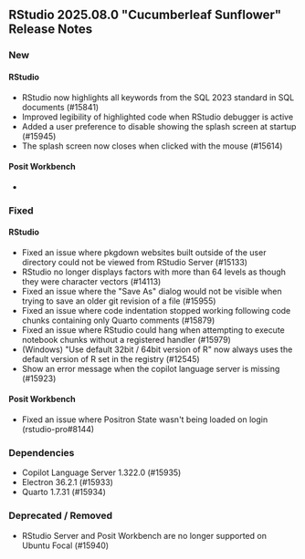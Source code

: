## RStudio 2025.08.0 "Cucumberleaf Sunflower" Release Notes

### New

#### RStudio

- RStudio now highlights all keywords from the SQL 2023 standard in SQL documents (#15841)
- Improved legibility of highlighted code when RStudio debugger is active
- Added a user preference to disable showing the splash screen at startup (#15945)
- The splash screen now closes when clicked with the mouse (#15614)

#### Posit Workbench

-

### Fixed

#### RStudio

- Fixed an issue where pkgdown websites built outside of the user directory could not be viewed from RStudio Server (#15133)
- RStudio no longer displays factors with more than 64 levels as though they were character vectors (#14113)
- Fixed an issue where the "Save As" dialog would not be visible when trying to save an older git revision of a file (#15955)
- Fixed an issue where code indentation stopped working following code chunks containing only Quarto comments (#15879)
- Fixed an issue where RStudio could hang when attempting to execute notebook chunks without a registered handler (#15979)
- (Windows) "Use default 32bit / 64bit version of R" now always uses the default version of R set in the registry (#12545)
- Show an error message when the copilot language server is missing (#15923)

#### Posit Workbench

- Fixed an issue where Positron State wasn't being loaded on login (rstudio-pro#8144)

### Dependencies

- Copilot Language Server 1.322.0 (#15935)
- Electron 36.2.1 (#15933)
- Quarto 1.7.31 (#15934)

### Deprecated / Removed

- RStudio Server and Posit Workbench are no longer supported on Ubuntu Focal (#15940)
